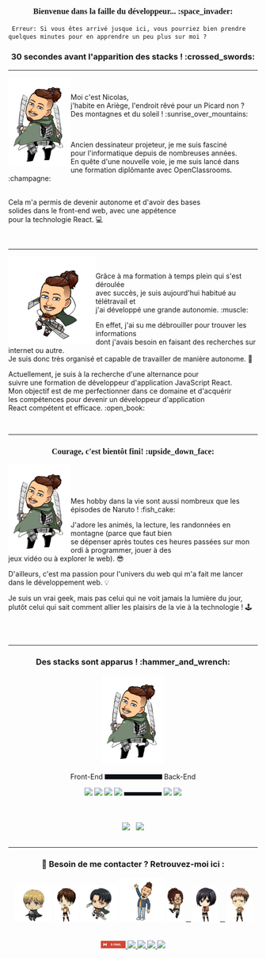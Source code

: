 
<h3 align="center">
 <span style="font-family: 'Delicious Handdrawn', cursive;"> Bienvenue dans la faille du développeur... :space_invader:</span>
</h3>


 ``` 
  Erreur: Si vous êtes arrivé jusque ici, vous pourriez bien prendre quelques minutes pour en apprendre un peu plus sur moi ?
 ```

<h3 align="center"> 
 30 secondes avant l'apparition des stacks ! :crossed_swords: 
</h3>

----------------
<img align="left" src="https://github.com/Thiebaultnicolas/Thiebaultnicolas/blob/main/nico%202.png" width="25%">

&nbsp;

<p> Moi c'est Nicolas, <br>
j'habite en Ariège, l'endroit rêvé pour un Picard non ? Des montagnes et du soleil ! :sunrise_over_mountains:</p>
&nbsp;

<p>Ancien dessinateur projeteur, je me suis fasciné<br> 
pour l'informatique depuis de nombreuses années.<br>
En quête d'une nouvelle voie, je me suis lancé dans<br>
une formation diplômante avec OpenClassrooms. :champagne:<br>
&nbsp;

Cela m'a permis de devenir autonome et d'avoir des bases<br>
solides dans le front-end web, avec une appétence<br>
pour la technologie React. :computer:</p>

&nbsp;

----------------
<img align="left" src="https://github.com/Thiebaultnicolas/Thiebaultnicolas/blob/main/nico%203.png" width="35%">

&nbsp;

<p>Grâce à ma formation à temps plein qui s'est déroulée <br> 
avec succès, je suis aujourd'hui habitué au télétravail et <br> 
j'ai développé une grande autonomie. :muscle:
&nbsp;

En effet, j'ai su me débrouiller pour trouver les informations <br>
dont j'avais besoin en faisant des recherches sur internet ou autre. <br> 
Je suis donc très organisé et capable de travailler de manière autonome. :brain:</p>

<p>Actuellement, je suis à la recherche d'une alternance pour <br>
suivre une formation de développeur d'application JavaScript React.<br>
Mon objectif est de me perfectionner dans ce domaine et d'acquérir <br> 
les compétences pour devenir un développeur d'application<br>
React compétent et efficace. :open_book:</p>

&nbsp;

----------------

<h3 align="center">
 <span style="font-family: 'Delicious Handdrawn', cursive;"> Courage, c'est bientôt fini! :upside_down_face:</span>
</h3>

<img align="left" src="https://github.com/Thiebaultnicolas/Thiebaultnicolas/blob/main/nico%202.png" width="25%">

<br>
<br>
<br>
<p>Mes hobby dans la vie sont aussi nombreux que les épisodes de Naruto ! :fish_cake:<br>
 
J'adore les animés, la lecture, les randonnées en montagne (parce que faut bien <br>
se dépenser après toutes ces heures passées sur mon ordi à programmer, jouer à des <br>
jeux vidéo ou à explorer le web). :sunglasses:<br>
 
D'ailleurs, c'est ma passion pour l'univers du web qui m'a fait me lancer dans le développement web. :bulb:<br>
 
Je suis un vrai geek, mais pas celui qui ne voit jamais la lumière du jour, plutôt celui qui sait comment
allier les plaisirs de la vie à la technologie ! :joystick:</p>
<br>
<br>



----------------
<h3 align="center"> 
 Des stacks sont apparus ! :hammer_and_wrench: 
</h3>
<p align="center">
 <img  src="https://github.com/Thiebaultnicolas/Thiebaultnicolas/blob/main/nico%202.png" width="25%">
</p>

<p align="center">
Front-End
<img src="https://github.com/Thiebaultnicolas/Thiebaultnicolas/blob/main/espacement3.png" width="23%">
Back-End
</p>

<div align="center">

<img src="https://user-images.githubusercontent.com/25181517/192158954-f88b5814-d510-4564-b285-dff7d6400dad.png" width="5%">
<img src="https://user-images.githubusercontent.com/25181517/183898674-75a4a1b1-f960-4ea9-abcb-637170a00a75.png" width="5%">
<img src="https://user-images.githubusercontent.com/25181517/117447155-6a868a00-af3d-11eb-9cfe-245df15c9f3f.png" width="4%">
<img src="https://user-images.githubusercontent.com/25181517/183897015-94a058a6-b86e-4e42-a37f-bf92061753e5.png" width="5%">
<img src="https://github.com/Thiebaultnicolas/Thiebaultnicolas/blob/main/espacement3.png" width="15%">
<img src="https://user-images.githubusercontent.com/25181517/183568594-85e280a7-0d7e-4d1a-9028-c8c2209e073c.png" width="5%">
<img src="https://user-images.githubusercontent.com/25181517/183859966-a3462d8d-1bc7-4880-b353-e2cbed900ed6.png" width="5%">
 
</div>
<br>
<br>
<br>
<div align="center">

  <img height="160em" src="https://github-readme-stats.vercel.app/api?username=Thiebaultnicolas&show_icons=true&theme=dracula&include_all_commits=true&count_private=true&icon_color=2FC18C&title_color=2FC18C&bg_color=1A1D21"/>
 &nbsp;

  <img height="160em" src="https://github-readme-stats.vercel.app/api/top-langs/?username=Thiebaultnicolas&layout=compact&langs_count=7&theme=dracula&title_color=2FC18C&bg_color=1A1D21"/>

</div>
<br>

----------------

<h3 align="center"> 
 📣 Besoin de me contacter ? Retrouvez-moi ici : 
</h3>

<div align="center">

<img src="https://github.com/Thiebaultnicolas/Thiebaultnicolas/blob/main/armin%202.png" width="15%">
<img src="https://github.com/Thiebaultnicolas/Thiebaultnicolas/blob/main/eren%202.png" width="10%">
<img src="https://github.com/Thiebaultnicolas/Thiebaultnicolas/blob/main/levi%202.png" width="15%">
<img src="https://github.com/Thiebaultnicolas/Thiebaultnicolas/blob/main/nico%20salut.png" width="18%">
<img src="https://github.com/Thiebaultnicolas/Thiebaultnicolas/blob/main/hanzi%202.png" width="7%">
<img src="https://github.com/Thiebaultnicolas/Thiebaultnicolas/blob/main/espacement3.png" width="2%">
<img src="https://github.com/Thiebaultnicolas/Thiebaultnicolas/blob/main/mikaksa%203.png" width="10%">
<img src="https://github.com/Thiebaultnicolas/Thiebaultnicolas/blob/main/espacement3.png" width="2%">
<img src="https://github.com/Thiebaultnicolas/Thiebaultnicolas/blob/main/jean%202.png" width="10%">
 
</div>

<br>
<br>

<div align="center">
 
<a href="mailto:nicolasthiebault.dev@outlook.fr"  target="_blank">
<img src="https://github.com/Thiebaultnicolas/Thiebaultnicolas/blob/main/email.svg" width="10%">
</a>
 
<a href="https://discord.gg/rfdZ3NfjCE" target="_blank">
<img src="https://img.shields.io/badge/Discord-7289DA?style=for-the-badge&logo=discord&logoColor=white" width="11%">
</a>
 
<a href="https://www.facebook.com/nicolas.thiebault.12/"  target="blank">
<img src="https://img.shields.io/badge/Facebook-1877F2?style=for-the-badge&logo=facebook&logoColor=white" width="12%">
</a>
 
<a href="https://www.linkedin.com/in/nicolas-thiebault-b05421237/"  target="_blank">
<img src="https://img.shields.io/badge/LinkedIn-0077B5?style=for-the-badge&logo=linkedin&logoColor=white" width="11.5%">
</a>
 
<a href="https://www.twitch.tv/kasokashi"  target="_blank">
<img src="https://img.shields.io/badge/Twitch-9146FF?style=for-the-badge&logo=twitch&logoColor=white" width="10%">
</a>
 
  
</div>





